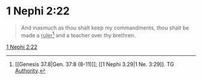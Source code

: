 # 1 Nephi 2:22

> And inasmuch as thou shalt keep my commandments, thou shalt be made a <u>ruler</u>[^a] and a teacher over thy brethren.

[1 Nephi 2:22](https://www.churchofjesuschrist.org/study/scriptures/bofm/1-ne/2?lang=eng&id=p22#p22)


[^a]: [[Genesis 37.8|Gen. 37:8 (8-11)]]; [[1 Nephi 3.29|1 Ne. 3:29]]. TG [Authority](https://www.churchofjesuschrist.org/study/scriptures/tg/authority?lang=eng).
